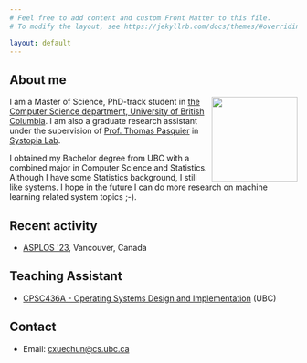 ```yaml
---
# Feel free to add content and custom Front Matter to this file.
# To modify the layout, see https://jekyllrb.com/docs/themes/#overriding-theme-defaults

layout: default
---
```


## About me
<img align="right" width="150" height="150" src="/img/self/xuechun.JPG">

I am a Master of Science, PhD-track student in [the Computer Science department, University of British Columbia](https://www.cs.ubc.ca/). I am also a graduate research assistant under the supervision of [Prof. Thomas Pasquier](https://tfjmp.org/) in [Systopia Lab](https://systopia.cs.ubc.ca/).

I obtained my Bachelor degree from UBC with a combined major in Computer Science and Statistics. Although I have some Statistics background, I still like systems. I hope in the future I can do more research on machine learning related system topics ;-).

## Recent activity

* [ASPLOS '23](https://asplos-conference.org/), Vancouver, Canada

## Teaching Assistant
* [CPSC436A - Operating Systems Design and Implementation](https://tfjmp.org/UBC-CPSC-436A/) (UBC)

## Contact

*   Email: cxuechun@cs.ubc.ca
